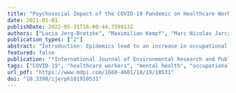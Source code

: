 ```yaml
---
title: "Psychosocial Impact of the COVID-19 Pandemic on Healthcare Workers and Initial Areas of Action for Intervention and Prevention—The egePan/VOICE Study"
date: 2021-01-01
publishDate: 2022-05-31T16:00:44.759913Z
authors: ["Lucia Jerg-Bretzke", "Maximilian Kempf", "Marc Nicolas Jarczok", "Katja Weimer", "Christian Hirning", "Harald Gündel", "Yesim Erim", "Eva Morawa", "Franziska Geiser", "Nina Hiebel", "Kerstin Weidner", "Christian Albus", "Petra Beschoner"]
publication_types: ["2"]
abstract: "Introduction: Epidemics lead to an increase in occupational stress and psychological strain among healthcare workers. However, the impact of a pandemic outbreak on healthcare systems is yet to be clearly defined. Therefore, this work aims to describe and analyze specific areas of workload among different groups of healthcare workers during the first wave of the COVID-19 pandemic. Methods: A sample of N = 8088 persons working in the German-speaking healthcare sector participated in the VOICE/egePan online survey, which addressed the impact of the COVID-19 pandemic during the second quarter of 2020. We used 15 self-constructed items, based on the work of Matsuishi et al. (2012), to identify potential COVID-19-specific topics. Results: N = 7542 records of healthcare workers were analyzed. Of these, 60.80% reported, retrospectively, an increase in stress since the outbreak of the pandemic. Problem areas tended to be indicated more frequently by the women surveyed than by the men. Nurses, paramedics and medical technicians reported the highest fear of infecting others while physicians reported the highest fear of physical or mental exhaustion. With respect to age, older respondents indicated less fear and felt more protected. Men and people living alone were more likely to use dysfunctional coping strategies. Migrants reported a higher fear of becoming infected or infecting others as well as they reported about increased levels of smoking. Discussion: Retrospectively, the COVID-19 pandemic led to an increase in stress among healthcare workers. Problem areas have different focuses with regard to different living situations, environmental conditions and professions. In order to lay the best basis for healthy and efficient work, it seems necessary to take measures especially tailored to the needs of different groups of healthcare workers."
featured: false
publication: "*International Journal of Environmental Research and Public Health*"
tags: ["COVID-19", "healthcare workers", "mental health", "occupational stress"]
url_pdf: "https://www.mdpi.com/1660-4601/18/19/10531"
doi: "10.3390/ijerph181910531"
---
```


